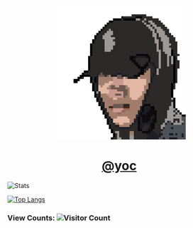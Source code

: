 <!---
YOCdot/YOCdot is a ✨ special ✨ repository because its `README.md` (this file) appears on your GitHub profile.
You can click the Preview link to take a look at your changes.
--->

<div align=center>
<img width='300' height='300' src="./favicon.png" />

<h1>
<a href="https://www.iyoc.xyz" target="_blank">@yoc</a>
</h1>
  
</div>
  

![Stats](https://github-readme-stats.vercel.app/api?username=YOCdot&show_icons=true&theme=buefy)

[![Top Langs](https://github-readme-stats.vercel.app/api/top-langs/?username=YOCdot&layout=compact)](https://github.com/YOCdot/github-readme-stats)

### View Counts: ![Visitor Count](https://profile-counter.glitch.me/YOCdot/count.svg)
